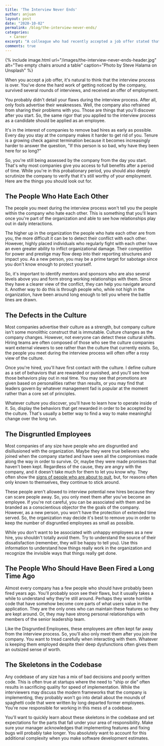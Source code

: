 ```yaml
---
title: 'The Interview Never Ends'
author: anjuan
layout: post
date: "2020-10-02"
permalink: /blog/the-interview-never-ends/
categories:
  - Career
excerpt: "A colleague who had recently accepted a job offer stated that they were glad the interview process was over. I reminded them that the interview never ends for the company or for the employee."
comments: true
---
```


 {% include image.html url="/images/the-interview-never-ends-header.jpg" alt="Two empty chairs around a table" caption="Photo by Steve Halama on Unsplash" %}

When you accept a job offer, it's natural to think that the interview process is over. You've done the hard work of getting noticed by the company, survived several rounds of interviews, and received an offer of employment.

You probably didn't detail your flaws during the interview process. After all, only fools advertise their weaknesses. Well, the company also refrained from sharing their problems with you. Those are things that you'll discover after you start. So, the same rigor that you applied to the interview process as a candidate should be applied as an employee.

It's in the interest of companies to remove bad hires as early as possible. Every day you stay at the company makes it harder to get rid of you. Tenure is a growing check against termination because it becomes increasingly harder to answer the question, "If this person is so bad, why have they been here for so long?"

So, you're still being assessed by the company from the day you start. That's why most companies give you access to full benefits after a period of time. While you're in this probationary period, you should also deeply scrutinize the company to verify that it's still worthy of your employment. Here are the things you should look out for.

## **The People Who Hate Each Other**

The people you meet during the interview process won't tell you the people within the company who hate each other. This is something that you'll learn once you're part of the organization and able to see how relationships play out in daily interactions.

The higher up in the organization the people who hate each other are from you, the more difficult it can be to detect their conflict with each other. However, highly placed individuals who regularly fight with each other have an even greater ability to inflict organizational damage. Their competition for power and prestige may flow deep into their reporting structures and impact you. As a new person, you may be a prime target for sabotage since you don't know enough to protect yourself.

So, it's important to identify mentors and sponsors who are also several levels above you and form strong working relationships with them. Since they have a clearer view of the conflict, they can help you navigate around it. Another way to do this is through people who, while not high in the organization, have been around long enough to tell you where the battle lines are drawn.

## **The Defects in the Culture**

Most companies advertise their culture as a strength, but company culture isn't some monolithic construct that is immutable. Culture changes as the company changes. However, not everyone can detect these cultural shifts. Hiring teams are often composed of those who see the culture companies want external viewers to see rather than the culture that currently exists. So, the people you meet during the interview process will often offer a rosy view of the culture.

Once you're hired, you'll have first contact with the culture. I define culture as a set of behaviors that are rewarded or punished, and you'll see how those behaviors play out in real time. You may see that promotions are given based on personalities rather than results, or you may find that leaders govern by whatever management fad is popular at the moment rather than a core set of principles.

Whatever culture you discover, you'll have to learn how to operate inside of it. So, display the behaviors that get rewarded in order to be accepted by the culture. That's usually a better way to find a way to make meaningful change over the long run.

## **The Disgruntled Employees**

Most companies of any size have people who are disgruntled and disillusioned with the organization. Maybe they were true believers who joined when the company started and have seen all the compromises made along the way in order to survive. Or, maybe they were made promises that haven't been kept. Regardless of the cause, they are angry with the company, and it doesn't take much for them to let you know why. They often show the [signs of people who are about to quit](https://anjuansimmons.com/blog/how-to-tell-when-someone-is-about-to-quit/), but, for reasons often only known to themselves, they continue to stick around.

These people aren't allowed to interview potential new hires because they can scare people away. So, you only meet them after you've become an employee. If you're not careful, you can be associated with them and be branded as a conscientious objector the the goals of the company. However, as a new person, you won't have the protection of extended time served. So, the organization may decide it's best to remove you in order to keep the number of disgruntled employees as small as possible.

While you don't want to be associated with unhappy employees as a new hire, you shouldn't totally avoid them. Try to understand the source of their dissatisfaction (remember, they will be happy to tell you). Use this information to understand how things really work in the organization and recognize the invisible ways that things really get done.

## **The People Who Should Have Been Fired a Long Time Ago**

Almost every company has a few people who should have probably been fired years ago. You'll probably soon see their flaws, but it usually takes a while to understand why they're still around. Perhaps they wrote horrible code that have somehow become core parts of what users value in the application. They are the only ones who can maintain these features so they are kept around. Or, they may have strong personal relationships with members of the senior leadership team.

Like the Disgruntled Employees, these employees are often kept far away from the interview process. So, you'll also only meet them after you join the company. You want to tread carefully when interacting with them. Whatever is keeping them employed despite their deep dysfunctions often gives them an outsized sense of worth.

## **The Skeletons in the Codebase**

Any codebase of any size has a mix of bad decisions and poorly written code. This is often true at startups where the need to "ship or die" often results in sacrificing quality for speed of implementation. While the interviewers may discuss the modern frameworks that the company is implementing, they probably won't go into detail about the mounds of spaghetti code that were written by long departed former employees. You're now responsible for working in this mess of a codebase.  

You'll want to quickly learn about these skeletons in the codebase and set expectations for the parts that fall under your area of responsibility. Make sure your manager acknowledges that implementing features and fixing bugs will probably take longer. You absolutely want to account for this additional complexity when you make software development estimates.
